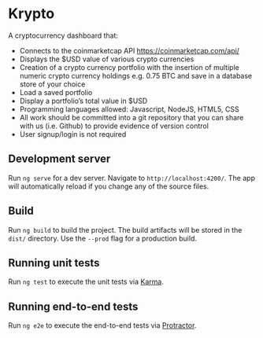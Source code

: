 # Krypto

A cryptocurrency dashboard that:

- Connects to the coinmarketcap API https://coinmarketcap.com/api/
- Displays the $USD value of various crypto currencies
- Creation of a crypto currency portfolio with the insertion of multiple numeric crypto currency holdings e.g. 0.75 BTC and save in a database store of your choice
- Load a saved portfolio
- Display a portfolio’s total value in $USD
- Programming languages allowed: Javascript, NodeJS, HTML5, CSS
- All work should be committed into a git repository that you can share with us (i.e. Github) to provide evidence of version control​
- User signup/login is not required

## Development server

Run `ng serve` for a dev server. Navigate to `http://localhost:4200/`. The app will automatically reload if you change any of the source files.

## Build

Run `ng build` to build the project. The build artifacts will be stored in the `dist/` directory. Use the `--prod` flag for a production build.

## Running unit tests

Run `ng test` to execute the unit tests via [Karma](https://karma-runner.github.io).

## Running end-to-end tests

Run `ng e2e` to execute the end-to-end tests via [Protractor](http://www.protractortest.org/).